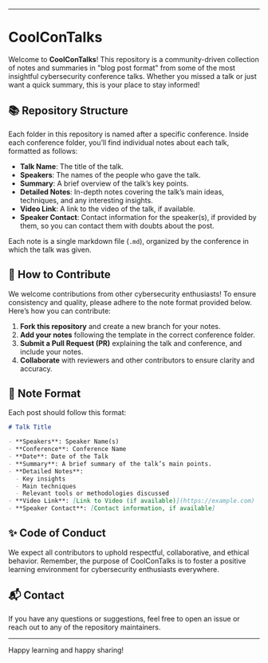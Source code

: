 
---

# CoolConTalks

Welcome to **CoolConTalks**! This repository is a community-driven collection of notes and summaries in "blog post format" from some of the most insightful cybersecurity conference talks. Whether you missed a talk or just want a quick summary, this is your place to stay informed!

## 📚 Repository Structure

Each folder in this repository is named after a specific conference. Inside each conference folder, you’ll find individual notes about each talk, formatted as follows:

- **Talk Name**: The title of the talk.
- **Speakers**: The names of the people who gave the talk.
- **Summary**: A brief overview of the talk’s key points.
- **Detailed Notes**: In-depth notes covering the talk’s main ideas, techniques, and any interesting insights.
- **Video Link**: A link to the video of the talk, if available.
- **Speaker Contact**: Contact information for the speaker(s), if provided by them, so you can contact them with doubts about the post.

Each note is a single markdown file (`.md`), organized by the conference in which the talk was given.


## 🚀 How to Contribute

We welcome contributions from other cybersecurity enthusiasts! To ensure consistency and quality, please adhere to the note format provided below. Here’s how you can contribute:

1. **Fork this repository** and create a new branch for your notes.
2. **Add your notes** following the template in the correct conference folder.
3. **Submit a Pull Request (PR)** explaining the talk and conference, and include your notes.
4. **Collaborate** with reviewers and other contributors to ensure clarity and accuracy.


## 📝 Note Format

Each post should follow this format:

```markdown
# Talk Title

- **Speakers**: Speaker Name(s)
- **Conference**: Conference Name
- **Date**: Date of the Talk
- **Summary**: A brief summary of the talk’s main points.
- **Detailed Notes**:
  - Key insights
  - Main techniques
  - Relevant tools or methodologies discussed
- **Video Link**: [Link to Video (if available)](https://example.com)
- **Speaker Contact**: [Contact information, if available]
```

## ✨ Code of Conduct

We expect all contributors to uphold respectful, collaborative, and ethical behavior. Remember, the purpose of CoolConTalks is to foster a positive learning environment for cybersecurity enthusiasts everywhere.

## 📬 Contact

If you have any questions or suggestions, feel free to open an issue or reach out to any of the repository maintainers.

---

Happy learning and happy sharing!


